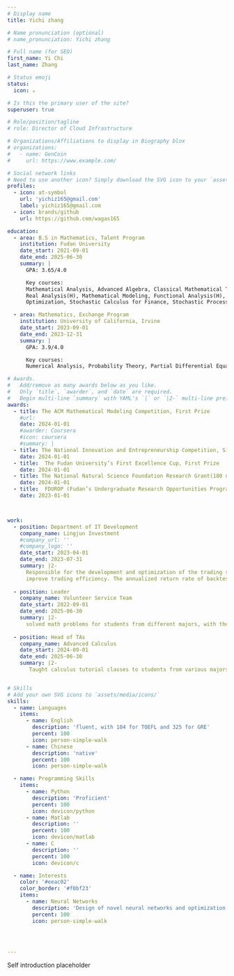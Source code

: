 ```yaml
---
# Display name
title: Yichi zhang

# Name pronunciation (optional)
# name_pronunciation: Yichi zhang

# Full name (for SEO)
first_name: Yi Chi
last_name: Zhang

# Status emoji
status:
  icon: ☕️

# Is this the primary user of the site?
superuser: true

# Role/position/tagline
# role: Director of Cloud Infrastructure

# Organizations/Affiliations to display in Biography blox
# organizations:
#   - name: GenCoin
#     url: https://www.example.com/

# Social network links
# Need to use another icon? Simply download the SVG icon to your `assets/media/icons/` folder.
profiles:
  - icon: at-symbol
    url: 'yichiz165@gmail.com'
    label: yichiz165@gmail.com
  - icon: brands/github
    url: https://github.com/wagas165

education:
  - area: B.S in Mathematics, Talent Program
    institution: Fudan University
    date_start: 2021-09-01
    date_end: 2025-06-30
    summary: |
      GPA: 3.65/4.0

      Key courses:
      Mathematical Analysis, Advanced Algebra, Classical Mathematical Thoughts, Ordinary Differential Equations, 
      Real Analysis(H), Mathematical Modeling, Functional Analysis(H), Equations of Mathematical Physics(H), 
      Optimization, Stochastic Calculus for Finance, Stochastic Processes, Mathematical Statistics

  - area: Mathematics, Exchange Program
    institution: University of California, Irvine
    date_start: 2023-09-01
    date_end: 2023-12-31
    summary: |
      GPA: 3.9/4.0

      Key courses:
      Numerical Analysis, Probability Theory, Partial Differential Equations

# Awards.
#   Add/remove as many awards below as you like.
#   Only `title`, `awarder`, and `date` are required.
#   Begin multi-line `summary` with YAML's `|` or `|2-` multi-line prefix and indent 2 spaces below.
awards:
  - title: The ACM Mathematical Modeling Competition, First Prize
    #url: 
    date: 2024-01-01
    #awarder: Coursera
    #icon: coursera
    #summary: |
  - title: The National Innovation and Entrepreneurship Competition, Silver Award
    date: 2024-01-01
  - title:  The Fudan University’s First Excellence Cup, First Prize
    date: 2024-01-01
  - title: The National Natural Science Foundation Research Grant(180 nationwide), ¥100,000
    date: 2024-01-01
  - title:  FDUROP (Fudan’s Undergraduate Research Opportunities Program) Grant, ¥20,000
    date: 2023-01-01



work:
  - position: Department of IT Development
    company_name: Lingjun Investment
    #company_url: ''
    #company_logo: ''
    date_start: 2023-04-01
    date_end: 2023-07-31
    summary: |2-
      Responsible for the development and optimization of the trading system, integrating deep learning technology to significantly
      improve trading efficiency. The annualized return rate of backtesting exceeded 20%, with the Sharpe ratio 0.7.
  
  - position: Leader
    company_name: Volunteer Service Team
    date_start: 2022-09-01
    date_end: 2025-06-30
    summary: |2-
      solved math problems for students from different majors, with the total service time beyond 200 hours.
  
  - position: Head of TAs
    company_name: Advanced Calculus
    date_start: 2024-09-01
    date_end: 2025-06-30
    summary: |2-
       Taught calculus tutorial classes to students from various majors, established an online QA platform.


# Skills
# Add your own SVG icons to `assets/media/icons/`
skills:
  - name: Languages
    items:
      - name: English
        description: 'fluent, with 104 for TOEFL and 325 for GRE'
        percent: 100
        icon: person-simple-walk
      - name: Chinese
        description: 'native'
        percent: 100
        icon: person-simple-walk

  - name: Programming Skills
    items:
      - name: Python
        description: 'Proficient'
        percent: 100
        icon: devicon/python
      - name: Matlab
        description: ''
        percent: 100
        icon: devicon/matlab
      - name: C
        description: ''
        percent: 100
        icon: devicon/c

  - name: Interests
    color: '#eeac02'
    color_border: '#f0bf23'
    items:
      - name: Neural Networks
        description: 'Design of novel neural networks and optimization frameworks, especially in hypergraph neural networks, and the application of machine learning in various fields'
        percent: 100
        icon: person-simple-walk




---
```


Self introduction placeholder